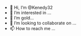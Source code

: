 - 👋 Hi, I’m @Kenedy32
- 👀 I’m interested in ...
- 🌱 I’m gold...
- 💞️ I’m looking to collaborate on ...
- 📫 How to reach me ...

